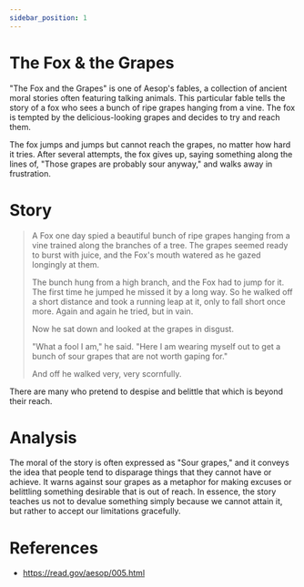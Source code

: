```yaml
---
sidebar_position: 1
---
```


# The Fox & the Grapes
"The Fox and the Grapes" is one of Aesop's fables, a collection of ancient moral stories often featuring talking animals. This particular fable tells the story of a fox who sees a bunch of ripe grapes hanging from a vine. The fox is tempted by the delicious-looking grapes and decides to try and reach them.

The fox jumps and jumps but cannot reach the grapes, no matter how hard it tries. After several attempts, the fox gives up, saying something along the lines of, "Those grapes are probably sour anyway," and walks away in frustration.

# Story

> A Fox one day spied a beautiful bunch of ripe grapes hanging from a vine trained along the branches of a tree. The grapes seemed ready to burst with juice, and the Fox's mouth watered as he gazed longingly at them.
> 
> The bunch hung from a high branch, and the Fox had to jump for it. The first time he jumped he missed it by a long way. So he walked off a short distance and took a running leap at it, only to fall short once more. Again and again he tried, but in vain.
> 
> Now he sat down and looked at the grapes in disgust.
> 
> "What a fool I am," he said. "Here I am wearing myself out to get a bunch of sour grapes that are not worth gaping for."
> 
> And off he walked very, very scornfully.
> 
>

There are many who pretend to despise and belittle that which is beyond their reach.

# Analysis
The moral of the story is often expressed as "Sour grapes," and it conveys the idea that people tend to disparage things that they cannot have or achieve. It warns against sour grapes as a metaphor for making excuses or belittling something desirable that is out of reach. In essence, the story teaches us not to devalue something simply because we cannot attain it, but rather to accept our limitations gracefully.

# References
* https://read.gov/aesop/005.html

